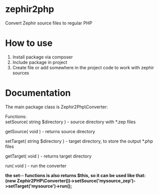 # zephir2php
Convert Zephir source files to regular PHP

# How to use
1. Install package via composer
2. Include package in project
3. Create file or add somewhere in the project code to work with zephir sources

# Documentation

The main package class is Zephir2Php\Converter:

Functions:
<br>setSource( string $directory ) - source directory with *.zep files

getSource( void ) - returns source directory

setTarget( string $directory ) - target directory, to store the output *.php files

getTarget( void ) - returns target directory

run( void ) - run the converter

**the set-- functions is also returns $this, so it can be used like that:
<br>(new Zephir2PHP\Converter())->setSource('mysource_zep')->setTarget('mysource')->run();**
